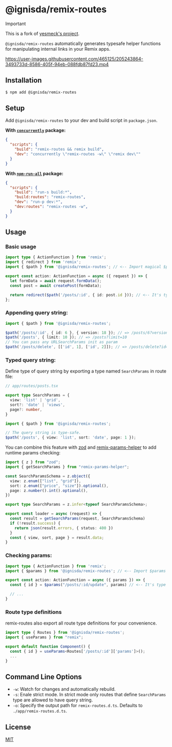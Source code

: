 # @ignisda/remix-routes

> [!IMPORTANT]
> This is a fork of [yesmeck's project](https://github.com/yesmeck/remix-routes).

`@ignisda/remix-routes` automatically generates typesafe helper functions for manipulating internal links in your Remix apps.

https://user-images.githubusercontent.com/465125/205243864-3493733d-8586-405f-94eb-088fdb87fd23.mp4

## Installation

```bash
$ npm add @ignisda/remix-routes
```

## Setup

Add `@ignisda/remix-routes` to your dev and build script in `package.json`.

**With [`concurrently`](https://www.npmjs.com/package/concurrently) package:**

```json
{
  "scripts": {
    "build": "remix-routes && remix build",
    "dev": "concurrently \"remix-routes -w\" \"remix dev\""
  }
}
```

**With [`npm-run-all`](https://www.npmjs.com/package/npm-run-all) package:**

```json
{
  "scripts": {
    "build": "run-s build:*",
    "build:routes": "remix-routes",
    "dev": "run-p dev:*",
    "dev:routes": "remix-routes -w",
  }
}
```

## Usage

### Basic usage

```typescript
import type { ActionFunction } from 'remix';
import { redirect } from 'remix';
import { $path } from '@ignisda/remix-routes'; // <-- Import magical $path helper from remix-routes.

export const action: ActionFunction = async ({ request }) => {
  let formData = await request.formData();
  const post = await createPost(formData);

  return redirect($path('/posts/:id', { id: post.id })); // <-- It's type safe.
};
```

### Appending query string:

```typescript
import { $path } from '@ignisda/remix-routes';

$path('/posts/:id', { id: 6 }, { version: 18 }); // => /posts/6?version=18
$path('/posts', { limit: 10 }); // => /posts?limit=10
// You can pass any URLSearchParams init as param
$path('/posts/delete', [['id', 1], ['id', 2]]); // => /posts/delete?id=1&id=2
```

### Typed query string:

Define type of query string by exporting a type named `SearchParams` in route file:

```typescript
// app/routes/posts.tsx

export type SearchParams = {
  view: 'list' | 'grid',
  sort?: 'date' | 'views',
  page?: number,
}
```

```typescript
import { $path } from '@ignisda/remix-routes';

// The query string is type-safe.
$path('/posts', { view: 'list', sort: 'date', page: 1 });
```

You can combine this feature with [zod](https://github.com/colinhacks/zod) and [remix-params-helper](https://github.com/kiliman/remix-params-helper) to add runtime params checking:

```typescript
import { z } from "zod";
import { getSearchParams } from "remix-params-helper";

const SearchParamsSchema = z.object({
  view: z.enum(["list", "grid"]),
  sort: z.enum(["price", "size"]).optional(),
  page: z.number().int().optional(),
})

export type SearchParams = z.infer<typeof SearchParamsSchema>;

export const loader = async (request) => {
  const result = getSearchParams(request, SearchParamsSchema)
  if (!result.success) {
    return json(result.errors, { status: 400 })
  }
  const { view, sort, page } = result.data;
}
```

### Checking params:

```typescript
import type { ActionFunction } from 'remix';
import { $params } from '@ignisda/remix-routes'; // <-- Import $params helper.

export const action: ActionFunction = async ({ params }) => {
  const { id } = $params("/posts/:id/update", params) // <-- It's type safe, try renaming `id` param.

  // ...
}
```

### Route type definitions

remix-routes also export all route type definitions for your convenience.

```typescript
import type { Routes } from '@ignisda/remix-routes';
import { useParams } from "remix";

export default function Component() {
  const { id } = useParams<Routes['/posts/:id']['params']>();
  ...
}
```

## Command Line Options

- `-w`: Watch for changes and automatically rebuild.
- `-s`: Enale strict mode. In strict mode only routes that define `SearchParams` type are allowed to have query string.
- `-o`: Specify the output path for `remix-routes.d.ts`. Defaults to `./app/remix-routes.d.ts`.


## License

[MIT](LICENSE)

